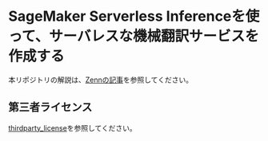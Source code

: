 # SageMaker Serverless Inferenceを使って、サーバレスな機械翻訳サービスを作成する

本リポジトリの解説は、[Zennの記事](https://zenn.dev/thorie/articles/548nl_sagemaker_serverless)を参照してください。

## 第三者ライセンス

[thirdparty_license](./thirdparty_license/)を参照してください。